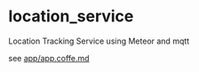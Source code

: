 # location_service
Location Tracking Service using Meteor and mqtt

see [app/app.coffe.md](app/app.coffe.md)
